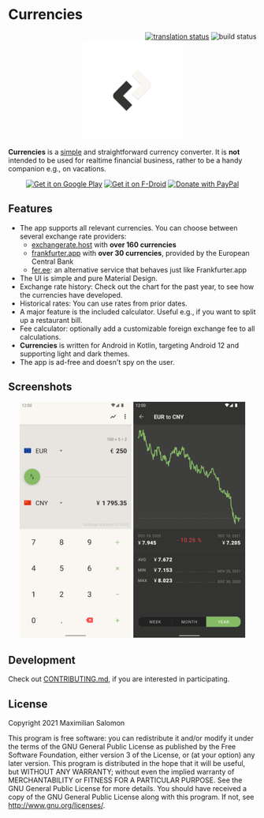 # Currencies

<!-- badges -->
<div align="right">
   <a href="https://weblate.bubu1.eu/engage/currencies/"><img alt="translation status" height="20" src="https://weblate.bubu1.eu/widgets/currencies/-/svg-badge.svg"></a>
   <img alt="build status" height="20" src="https://github.com/sal0max/currencies/actions/workflows/build.yaml/badge.svg">
</div>

<!-- logo -->
<div align="center">
   <img alt="Logo" height="200" src="art/ic_launcher/ic_launcher_foreground.svg">
</div>

**Currencies** is a [simple](https://en.wikipedia.org/wiki/KISS_principle) and straightforward currency converter.
It is **not** intended to be used for realtime financial business, rather to be a handy companion e.g., on vacations.

<!-- buttons -->
<div align="center">
   <a href="https://play.google.com/store/apps/details?id=de.salomax.currencies"><img alt="Get it on Google Play" height="75" src="https://play.google.com/intl/en_us/badges/images/generic/en_badge_web_generic.png"></a>
   <a href="https://f-droid.org/packages/de.salomax.currencies/"><img alt="Get it on F-Droid" height="75" src="https://f-droid.org/badge/get-it-on.png"></a>
   <a href="https://www.paypal.com/donate?hosted_button_id=2JCY7E99V9DGC"><img alt="Donate with PayPal" height="75" src="https://raw.githubusercontent.com/aha999/DonateButtons/master/Paypal.png"></a>
</div>


## Features

* The app supports all relevant currencies. You can choose between several exchange rate providers:
   * [exchangerate.host](https://exchangerate.host/) with **over 160 currencies**
   * [frankfurter.app](https://frankfurter.app/) with **over 30 currencies**, provided by the European Central Bank
   * [fer.ee](https://fer.ee/): an alternative service that behaves just like Frankfurter.app
* The UI is simple and pure Material Design.
* Exchange rate history: Check out the chart for the past year, to see how the currencies have developed.
* Historical rates: You can use rates from prior dates.
* A major feature is the included calculator. Useful e.g., if you want to split up a restaurant bill.
* Fee calculator: optionally add a customizable foreign exchange fee to all calculations.
* **Currencies** is written for Android in Kotlin, targeting Android 12 and supporting light and dark themes.
* The app is ad-free and doesn't spy on the user.


## Screenshots

<div align="center">
   <img src="art/screenshots/screen01.png" width="45%" alt="screenshot 1">
   <img src="art/screenshots/screen03.png" width="45%" alt="screenshot 2">
</div>


## Development

Check out [CONTRIBUTING.md](CONTRIBUTING.md), if you are interested in participating.


## License
Copyright 2021 Maximilian Salomon

This program is free software: you can redistribute it and/or modify it under the terms of the GNU General Public License as published by the Free Software Foundation, either version 3 of the License, or (at your option) any later version.
This program is distributed in the hope that it will be useful, but WITHOUT ANY WARRANTY; without even the implied warranty of MERCHANTABILITY or FITNESS FOR A PARTICULAR PURPOSE. See the GNU General Public License for more details.
You should have received a copy of the GNU General Public License along with this program. If not, see http://www.gnu.org/licenses/.
